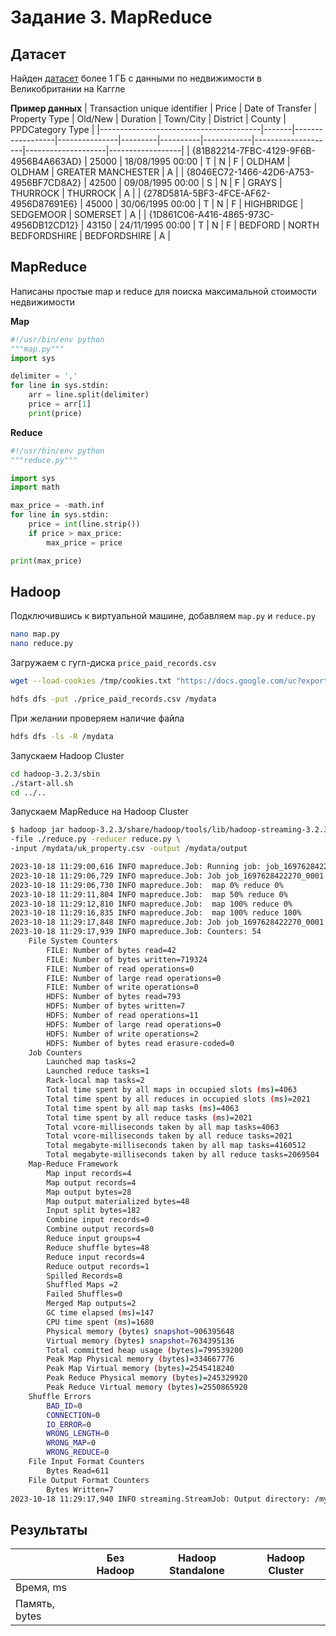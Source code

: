 # Задание 3. MapReduce

## Датасет

Найден [датасет](https://www.kaggle.com/datasets/hm-land-registry/uk-housing-prices-paid/) более 1 ГБ с данными по недвижимости в Великобритании на Каггле

**Пример данных**
| Transaction unique identifier          | Price | Date of Transfer | Property Type | Old/New | Duration | Town/City  | District           | County             | PPDCategory Type |
|----------------------------------------|-------|------------------|---------------|---------|----------|------------|--------------------|--------------------|------------------|
| {81B82214-7FBC-4129-9F6B-4956B4A663AD} | 25000 | 18/08/1995 00:00 | T             | N       | F        | OLDHAM     | OLDHAM             | GREATER MANCHESTER | A                |
| {8046EC72-1466-42D6-A753-4956BF7CD8A2} | 42500 | 09/08/1995 00:00 | S             | N       | F        | GRAYS      | THURROCK           | THURROCK           | A                |
| {278D581A-5BF3-4FCE-AF62-4956D87691E6} | 45000 | 30/06/1995 00:00 | T             | N       | F        | HIGHBRIDGE | SEDGEMOOR          | SOMERSET           | A                |
| {1D861C06-A416-4865-973C-4956DB12CD12} | 43150 | 24/11/1995 00:00 | T             | N       | F        | BEDFORD    | NORTH BEDFORDSHIRE | BEDFORDSHIRE       | A                |

## MapReduce

Написаны простые map и reduce для поиска максимальной стоимости недвижимости

**Map**
```python
#!/usr/bin/env python
"""map.py"""
import sys

delimiter = ','
for line in sys.stdin:
    arr = line.split(delimiter)
    price = arr[1]
    print(price)
```

**Reduce**
```python
#!/usr/bin/env python
"""reduce.py"""

import sys
import math

max_price = -math.inf
for line in sys.stdin:
    price = int(line.strip())
    if price > max_price:
        max_price = price

print(max_price)
```

## Hadoop

Подключившись к виртуальной машине, добавляем `map.py` и `reduce.py`

```bash
nano map.py
nano reduce.py
```

Загружаем с гугл-диска `price_paid_records.csv`

```bash
wget --load-cookies /tmp/cookies.txt "https://docs.google.com/uc?export=download&confirm=$(wget --quiet --save-cookies /tmp/cookies.txt --keep-session-cookies --no-check-certificate 'https://docs.google.com/uc?export=download&id=FILEID' -O- | sed -rn 's/.*confirm=([0-9A-Za-z_]+).*/\1\n/p')&id=FILEID" -O FILENAME && rm -rf /tmp/cookies.txt

hdfs dfs -put ./price_paid_records.csv /mydata
```

При желании проверяем наличие файла
```bash
hdfs dfs -ls -R /mydata
```

Запускаем Hadoop Cluster
```bash
cd hadoop-3.2.3/sbin
./start-all.sh
cd ../..
```

Запускаем MapReduce на Hadoop Cluster
```bash
$ hadoop jar hadoop-3.2.3/share/hadoop/tools/lib/hadoop-streaming-3.2.3.jar -file ./map.py -mapper map.py \
-file ./reduce.py -reducer reduce.py \
-input /mydata/uk_property.csv -output /mydata/output

2023-10-18 11:29:00,616 INFO mapreduce.Job: Running job: job_1697628422270_0001
2023-10-18 11:29:06,729 INFO mapreduce.Job: Job job_1697628422270_0001 running in uber mode : false
2023-10-18 11:29:06,730 INFO mapreduce.Job:  map 0% reduce 0%
2023-10-18 11:29:11,804 INFO mapreduce.Job:  map 50% reduce 0%
2023-10-18 11:29:12,810 INFO mapreduce.Job:  map 100% reduce 0%
2023-10-18 11:29:16,835 INFO mapreduce.Job:  map 100% reduce 100%
2023-10-18 11:29:17,848 INFO mapreduce.Job: Job job_1697628422270_0001 completed successfully
2023-10-18 11:29:17,939 INFO mapreduce.Job: Counters: 54
	File System Counters
		FILE: Number of bytes read=42
		FILE: Number of bytes written=719324
		FILE: Number of read operations=0
		FILE: Number of large read operations=0
		FILE: Number of write operations=0
		HDFS: Number of bytes read=793
		HDFS: Number of bytes written=7
		HDFS: Number of read operations=11
		HDFS: Number of large read operations=0
		HDFS: Number of write operations=2
		HDFS: Number of bytes read erasure-coded=0
	Job Counters 
		Launched map tasks=2
		Launched reduce tasks=1
		Rack-local map tasks=2
		Total time spent by all maps in occupied slots (ms)=4063
		Total time spent by all reduces in occupied slots (ms)=2021
		Total time spent by all map tasks (ms)=4063
		Total time spent by all reduce tasks (ms)=2021
		Total vcore-milliseconds taken by all map tasks=4063
		Total vcore-milliseconds taken by all reduce tasks=2021
		Total megabyte-milliseconds taken by all map tasks=4160512
		Total megabyte-milliseconds taken by all reduce tasks=2069504
	Map-Reduce Framework
		Map input records=4
		Map output records=4
		Map output bytes=28
		Map output materialized bytes=48
		Input split bytes=182
		Combine input records=0
		Combine output records=0
		Reduce input groups=4
		Reduce shuffle bytes=48
		Reduce input records=4
		Reduce output records=1
		Spilled Records=8
		Shuffled Maps =2
		Failed Shuffles=0
		Merged Map outputs=2
		GC time elapsed (ms)=147
		CPU time spent (ms)=1680
		Physical memory (bytes) snapshot=906395648
		Virtual memory (bytes) snapshot=7634395136
		Total committed heap usage (bytes)=799539200
		Peak Map Physical memory (bytes)=334667776
		Peak Map Virtual memory (bytes)=2545418240
		Peak Reduce Physical memory (bytes)=245329920
		Peak Reduce Virtual memory (bytes)=2550865920
	Shuffle Errors
		BAD_ID=0
		CONNECTION=0
		IO_ERROR=0
		WRONG_LENGTH=0
		WRONG_MAP=0
		WRONG_REDUCE=0
	File Input Format Counters 
		Bytes Read=611
	File Output Format Counters 
		Bytes Written=7
2023-10-18 11:29:17,940 INFO streaming.StreamJob: Output directory: /mydata/output
```

## Результаты

|               | Без Hadoop | Hadoop Standalone | Hadoop Cluster |
|---------------|------------|-------------------|----------------|
| Время, ms     |            |                   |                |
| Память, bytes |            |                   |                |



